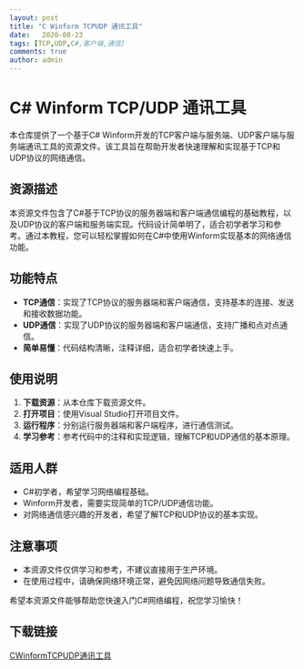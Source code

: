 ```yaml
---
layout: post
title: "C Winform TCPUDP 通讯工具"
date:   2020-08-23
tags: [TCP,UDP,C#,客户端,通信]
comments: true
author: admin
---
```

# C# Winform TCP/UDP 通讯工具

本仓库提供了一个基于C# Winform开发的TCP客户端与服务端、UDP客户端与服务端通讯工具的资源文件。该工具旨在帮助开发者快速理解和实现基于TCP和UDP协议的网络通信。

## 资源描述

本资源文件包含了C#基于TCP协议的服务器端和客户端通信编程的基础教程，以及UDP协议的客户端和服务端实现。代码设计简单明了，适合初学者学习和参考。通过本教程，您可以轻松掌握如何在C#中使用Winform实现基本的网络通信功能。

## 功能特点

- **TCP通信**：实现了TCP协议的服务器端和客户端通信，支持基本的连接、发送和接收数据功能。
- **UDP通信**：实现了UDP协议的服务器端和客户端通信，支持广播和点对点通信。
- **简单易懂**：代码结构清晰，注释详细，适合初学者快速上手。

## 使用说明

1. **下载资源**：从本仓库下载资源文件。
2. **打开项目**：使用Visual Studio打开项目文件。
3. **运行程序**：分别运行服务器端和客户端程序，进行通信测试。
4. **学习参考**：参考代码中的注释和实现逻辑，理解TCP和UDP通信的基本原理。

## 适用人群

- C#初学者，希望学习网络编程基础。
- Winform开发者，需要实现简单的TCP/UDP通信功能。
- 对网络通信感兴趣的开发者，希望了解TCP和UDP协议的基本实现。

## 注意事项

- 本资源文件仅供学习和参考，不建议直接用于生产环境。
- 在使用过程中，请确保网络环境正常，避免因网络问题导致通信失败。

希望本资源文件能够帮助您快速入门C#网络编程，祝您学习愉快！

## 下载链接

[CWinformTCPUDP通讯工具](https://pan.quark.cn/s/cda40a771a0c)